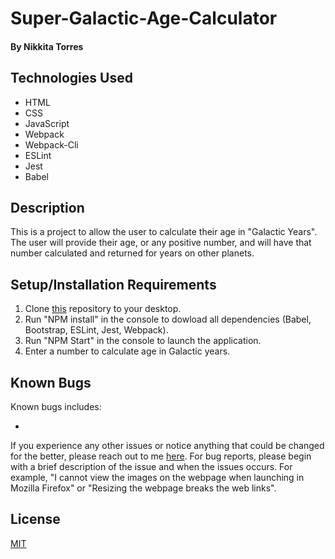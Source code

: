 # Super-Galactic-Age-Calculator


#### By Nikkita Torres

## Technologies Used

* HTML
* CSS
* JavaScript
* Webpack
* Webpack-Cli
* ESLint
* Jest
* Babel

## Description

This is a project to allow the user to calculate their age in "Galactic Years". The user will provide their age, or any positive number, and will have that number calculated and returned for years on other planets.

## Setup/Installation Requirements

1. Clone [this](https://github.com/NikkitaTorres/Super-Galactic-Age-Calculator.git) repository to your desktop.
2. Run "NPM install" in the console to dowload all dependencies (Babel, Bootstrap, ESLint, Jest, Webpack).
3. Run "NPM Start" in the console to launch the application.
4. Enter a number to calculate age in Galactic years.

## Known Bugs

Known bugs includes: 

* 

If you experience any other issues or notice anything that could be changed for the better, please reach out to me [here](nikkitatorres@yahoo.com). For bug reports, please begin with a brief description of the issue and when the issues occurs. For example, "I cannot view the images on the webpage when launching in Mozilla Firefox" or "Resizing the webpage breaks the web links".

## License

[MIT](LICENSE.txt)